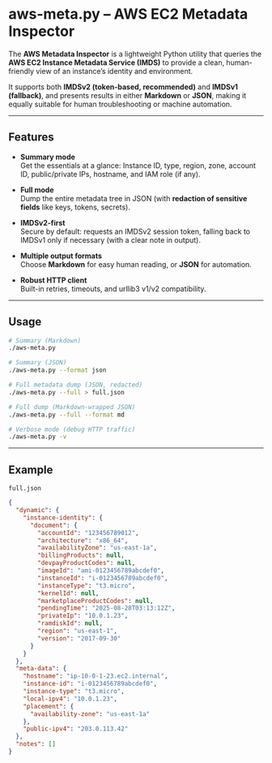 # aws-meta.py – AWS EC2 Metadata Inspector

The **AWS Metadata Inspector** is a lightweight Python utility that queries the **AWS EC2 Instance Metadata Service (IMDS)** to provide a clean, human-friendly view of an instance’s identity and environment.  

It supports both **IMDSv2 (token-based, recommended)** and **IMDSv1 (fallback)**, and presents results in either **Markdown** or **JSON**, making it equally suitable for human troubleshooting or machine automation.

---

## Features
- **Summary mode**  
  Get the essentials at a glance: Instance ID, type, region, zone, account ID, public/private IPs, hostname, and IAM role (if any).

- **Full mode**  
  Dump the entire metadata tree in JSON (with **redaction of sensitive fields** like keys, tokens, secrets).

- **IMDSv2-first**  
  Secure by default: requests an IMDSv2 session token, falling back to IMDSv1 only if necessary (with a clear note in output).

- **Multiple output formats**  
  Choose **Markdown** for easy human reading, or **JSON** for automation.

- **Robust HTTP client**  
  Built-in retries, timeouts, and urllib3 v1/v2 compatibility.

---

## Usage

```bash
# Summary (Markdown)
./aws-meta.py

# Summary (JSON)
./aws-meta.py --format json

# Full metadata dump (JSON, redacted)
./aws-meta.py --full > full.json

# Full dump (Markdown-wrapped JSON)
./aws-meta.py --full --format md

# Verbose mode (debug HTTP traffic)
./aws-meta.py -v

```

---
## Example
`full.json`

```json
{
  "dynamic": {
    "instance-identity": {
      "document": {
        "accountId": "123456789012",
        "architecture": "x86_64",
        "availabilityZone": "us-east-1a",
        "billingProducts": null,
        "devpayProductCodes": null,
        "imageId": "ami-0123456789abcdef0",
        "instanceId": "i-0123456789abcdef0",
        "instanceType": "t3.micro",
        "kernelId": null,
        "marketplaceProductCodes": null,
        "pendingTime": "2025-08-28T03:13:12Z",
        "privateIp": "10.0.1.23",
        "ramdiskId": null,
        "region": "us-east-1",
        "version": "2017-09-30"
      }
    }
  },
  "meta-data": {
    "hostname": "ip-10-0-1-23.ec2.internal",
    "instance-id": "i-0123456789abcdef0",
    "instance-type": "t3.micro",
    "local-ipv4": "10.0.1.23",
    "placement": {
      "availability-zone": "us-east-1a"
    },
    "public-ipv4": "203.0.113.42"
  },
  "notes": []
}
